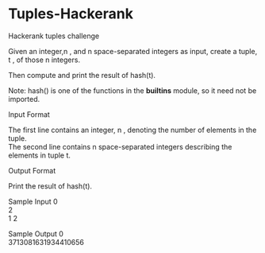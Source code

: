 # Tuples-Hackerank
Hackerank tuples challenge

Given an integer,n , and n space-separated integers as input, create a tuple, t , of those n integers. 

Then compute and print the result of hash(t).

Note: hash() is one of the functions in the __builtins__ module, so it need not be imported.

Input Format

The first line contains an integer, n , denoting the number of elements in the tuple.\
The second line contains n space-separated integers describing the elements in tuple t.

Output Format

Print the result of hash(t).

Sample Input 0\
2\
1 2


Sample Output 0\
3713081631934410656
